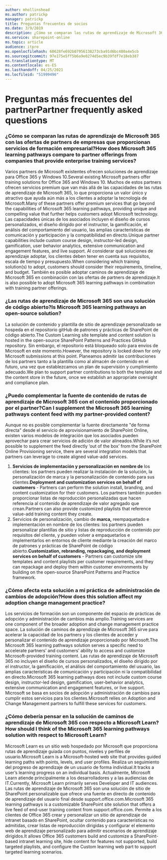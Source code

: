 ```yaml
---
author: mhollinshead
ms.author: patrickp
manager: patrickp
title: Preguntas frecuentes de socios
ms.date: 3/9/2019
description: ¿Cómo se comparan las rutas de aprendizaje de Microsoft 365 con las ofertas de partners de empresas que proporcionan servicios de formación empresarial?
ms.service: sharepoint-online
ms.topic: article
audience: itpro
ms.openlocfilehash: 60628fe692b07956138273cba91d6bc400a4e5cb
ms.sourcegitcommit: 97e175e5ff5b6a9e0274d5ec9b39fdf7e18eb387
ms.translationtype: MT
ms.contentlocale: es-ES
ms.lasthandoff: 04/25/2021
ms.locfileid: "51999496"
---
```

# <a name="partner-frequently-asked-questions"></a><span data-ttu-id="14fb9-103">Preguntas más frecuentes del partner</span><span class="sxs-lookup"><span data-stu-id="14fb9-103">Partner frequently asked questions</span></span>

### <a name="how-does-microsoft-365-learning-pathways-compare-to-partner-offerings-from-companies-that-provide-enterprise-training-services"></a><span data-ttu-id="14fb9-104">¿Cómo se comparan las rutas de aprendizaje de Microsoft 365 con las ofertas de partners de empresas que proporcionan servicios de formación empresarial?</span><span class="sxs-lookup"><span data-stu-id="14fb9-104">How does Microsoft 365 learning pathways compare to partner offerings from companies that provide enterprise training services?</span></span>
<span data-ttu-id="14fb9-105">Varios partners de Microsoft existentes ofrecen soluciones de aprendizaje para Office 365 y Windows 10.</span><span class="sxs-lookup"><span data-stu-id="14fb9-105">Several existing Microsoft partners offer training solutions for Office 365 and Windows 10.</span></span> <span data-ttu-id="14fb9-106">Muchos de estos partners ofrecen servicios premium que van más allá de las capacidades de las rutas de aprendizaje de Microsoft 365, lo que proporciona un valor único y atractivo que ayuda aún más a los clientes a adoptar la tecnología de Microsoft.</span><span class="sxs-lookup"><span data-stu-id="14fb9-106">Many of these partners offer premium services that go beyond the capabilities of Microsoft 365 learning pathways, providing unique and compelling value that further helps customers adopt Microsoft technology.</span></span> <span data-ttu-id="14fb9-107">Las capacidades únicas de los asociados incluyen el diseño de cursos personalizados, el diseño dirigido por el instructor, la gamificación, el análisis del comportamiento del usuario, las amplias características de comunicación y participación y la compatibilidad en directo.</span><span class="sxs-lookup"><span data-stu-id="14fb9-107">Unique partner capabilities include custom course design, instructor-led design, gamification, user behavior analytics, extensive communication and engagement features, and live support.</span></span> <span data-ttu-id="14fb9-108">Al considerar qué soluciones de aprendizaje adoptar, los clientes deben tener en cuenta sus requisitos, escala de tiempo y presupuesto.</span><span class="sxs-lookup"><span data-stu-id="14fb9-108">When considering which training solution(s) to adopt, customers should consider their requirements, timeline, and budget.</span></span> <span data-ttu-id="14fb9-109">También es posible adoptar caminos de aprendizaje de Microsoft 365 en combinación con las ofertas de partners de aprendizaje.</span><span class="sxs-lookup"><span data-stu-id="14fb9-109">It is also possible to adopt Microsoft 365 learning pathways in combination with training partner offerings.</span></span>
 
### <a name="is-microsoft-365-learning-pathways-an-open-source-solution"></a><span data-ttu-id="14fb9-110">¿Las rutas de aprendizaje de Microsoft 365 son una solución de código abierto?</span><span class="sxs-lookup"><span data-stu-id="14fb9-110">Is Microsoft 365 learning pathways an open-source solution?</span></span>
<span data-ttu-id="14fb9-111">La solución de contenido y plantilla de sitio de aprendizaje personalizado se hospeda en el repositorio gitHub de patrones y prácticas de SharePoint de código abierto.</span><span class="sxs-lookup"><span data-stu-id="14fb9-111">The Custom Learning site template and content solution is hosted in the open-source SharePoint Patterns and Practices GitHub repository.</span></span> <span data-ttu-id="14fb9-112">Sin embargo, el repositorio está bloqueado solo para envíos de Microsoft en este momento.</span><span class="sxs-lookup"><span data-stu-id="14fb9-112">However, the repository is locked down for only Microsoft submissions at this point.</span></span> <span data-ttu-id="14fb9-113">Planeamos admitir las contribuciones de los partners tanto a la plantilla como al almacén de contenido en el futuro, una vez que establezcamos un plan de supervisión y cumplimiento adecuado.</span><span class="sxs-lookup"><span data-stu-id="14fb9-113">We plan to support partner contributions to both the template and the content store in the future, once we establish an appropriate oversight and compliance plan.</span></span>  

### <a name="can-i-supplement-the-microsoft-365-learning-pathways-content-feed-with-my-partner-provided-content"></a><span data-ttu-id="14fb9-114">¿Puedo complementar la fuente de contenido de rutas de aprendizaje de Microsoft 365 con el contenido proporcionado por el partner?</span><span class="sxs-lookup"><span data-stu-id="14fb9-114">Can I supplement the Microsoft 365 learning pathways content feed with my partner-provided content?</span></span> 
<span data-ttu-id="14fb9-115">Aunque no es posible complementar la fuente directamente "de forma directa" desde el servicio de aprovisionamiento de SharePoint Online, existen varios modelos de integración que los asociados pueden aprovechar para crear servicios de adición de valor alineados.</span><span class="sxs-lookup"><span data-stu-id="14fb9-115">While it’s not possible to supplement the feed directly ‘out of the box’ from the SharePoint Online Provisioning service, there are several integration models that partners can leverage to create aligned value-add services.</span></span>

1. <span data-ttu-id="14fb9-116">**Servicios de implementación y personalización en nombre de** los clientes: los partners pueden realizar la instalación de la solución, la personalización de marca y la personalización de contenido para sus clientes.</span><span class="sxs-lookup"><span data-stu-id="14fb9-116">**Deployment and customization services on behalf of customers** - Partners can perform the solution install, branding, and content customization for their customers.</span></span> <span data-ttu-id="14fb9-117">Los partners también pueden proporcionar listas de reproducción personalizadas que hacen referencia al contenido de aprendizaje de valor agregado que crean.</span><span class="sxs-lookup"><span data-stu-id="14fb9-117">Partners can also provide customized playlists that reference value-add training content they create.</span></span> 
2. <span data-ttu-id="14fb9-118">Servicios de personalización, cambio de **marca,** reempaquetado e implementación en nombre de los clientes: los partners pueden personalizar plantillas de sitio y listas de reproducción de contenido por requisitos del cliente, y pueden volver a empaquetarlos e implementarlos en entornos de cliente mediante la creación del marco de patrones y prácticas de SharePoint de código abierto.</span><span class="sxs-lookup"><span data-stu-id="14fb9-118">**Customization, rebranding, repackaging, and deployment services on behalf of customers** - Partners can customize site templates and content playlists per customer requirements, and they can repackage and deploy them within customer environments by building on the open-source SharePoint Patterns and Practice framework.</span></span> 

### <a name="how-does-this-solution-affect-my-adoption-change-management-practice"></a><span data-ttu-id="14fb9-119">¿Cómo afecta esta solución a mi práctica de administración de cambios de adopción?</span><span class="sxs-lookup"><span data-stu-id="14fb9-119">How does this solution affect my adoption change management practice?</span></span> 
<span data-ttu-id="14fb9-120">Los servicios de formación son un componente del espacio de prácticas de adopción y administración de cambios más amplio.</span><span class="sxs-lookup"><span data-stu-id="14fb9-120">Training services are one component of the broader adoption and change management practice space.</span></span> <span data-ttu-id="14fb9-121">La solución de caminos de aprendizaje de Microsoft 365 sirve para acelerar la capacidad de los partners y los clientes de acceder y personalizar el contenido de aprendizaje proporcionado por Microsoft.</span><span class="sxs-lookup"><span data-stu-id="14fb9-121">The Microsoft 365 learning pathways solution serves a specific need to accelerate partners’ and customers’ ability to access and customize Microsoft-provided training content.</span></span> <span data-ttu-id="14fb9-122">Las rutas de aprendizaje de Microsoft 365 no incluyen el diseño de cursos personalizados, el diseño dirigido por el instructor, la gamificación, el análisis del comportamiento del usuario, las amplias características de comunicación y participación ni la compatibilidad en directo.</span><span class="sxs-lookup"><span data-stu-id="14fb9-122">Microsoft 365 learning pathways does not include custom course design, instructor-led design, gamification, user-behavior analytics, extensive communication and engagement features, or live support.</span></span> <span data-ttu-id="14fb9-123">Microsoft se basa en socios de adopción y administración de cambios para cumplir estos servicios para los clientes.</span><span class="sxs-lookup"><span data-stu-id="14fb9-123">Microsoft relies on Adoption and Change Management partners to fulfill these services for customers.</span></span> 

### <a name="how-should-i-think-of-the-microsoft-365-learning-pathways-solution-with-respect-to-microsoft-learn"></a><span data-ttu-id="14fb9-124">¿Cómo debería pensar en la solución de caminos de aprendizaje de Microsoft 365 con respecto a Microsoft Learn?</span><span class="sxs-lookup"><span data-stu-id="14fb9-124">How should I think of the Microsoft 365 learning pathways solution with respect to Microsoft Learn?</span></span>
<span data-ttu-id="14fb9-125">Microsoft Learn es un sitio web hospedado por Microsoft que proporciona rutas de aprendizaje guiada con puntos, niveles y perfiles de usuario.</span><span class="sxs-lookup"><span data-stu-id="14fb9-125">Microsoft Learn is a Microsoft-hosted web site that provides guided learning paths with points, levels, and user profiles.</span></span> <span data-ttu-id="14fb9-126">Realiza un seguimiento del progreso de aprendizaje de un usuario de forma individual.</span><span class="sxs-lookup"><span data-stu-id="14fb9-126">It tracks a user’s learning progress on an individual basis.</span></span> <span data-ttu-id="14fb9-127">Actualmente, Microsoft Learn atiende principalmente a los desarrolladores y a las audiencias de IT.</span><span class="sxs-lookup"><span data-stu-id="14fb9-127">Currently, Microsoft Learn primarily serves Developer and IT audiences.</span></span> <span data-ttu-id="14fb9-128">Las rutas de aprendizaje de Microsoft 365 son una solución de sitio de SharePoint personalizable que ofrece una fuente en directo de contenido de aprendizaje del usuario final desde support.office.com.</span><span class="sxs-lookup"><span data-stu-id="14fb9-128">Microsoft 365 learning pathways is a customizable SharePoint site solution that offers a live feed of end-user training content from support.office.com.</span></span> <span data-ttu-id="14fb9-129">Permite a los clientes de Office 365 crear y personalizar un sitio de aprendizaje de intranet basado en SharePoint, ocultar contenido para características no admitidas, crear listas de reproducción dirigidas y configurar el elemento web de aprendizaje personalizado para admitir escenarios de aprendizaje dirigidos.</span><span class="sxs-lookup"><span data-stu-id="14fb9-129">It allows Office 365 customers build and customize a SharePoint-based intranet learning site, hide content for features not supported, build targeted playlists, and configure the Custom learning web part to support targeted learning scenarios.</span></span>
